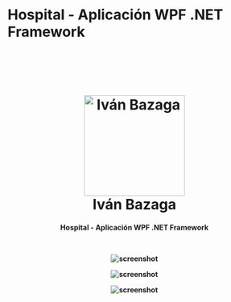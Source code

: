 ﻿# Hospital - Aplicación WPF .NET Framework
  <br>
 <h1 align="center">
  <br>
  <a href="http://astrotenerife.com"><img src="https://avatars.githubusercontent.com/u/97960300?v=4" alt="Iván Bazaga" width="200"></a>
  <br>
  Iván Bazaga
  <br>
</h1>

<h4 align="center">Hospital - Aplicación WPF .NET Framework <a href="http://astrotenerife.com"</h4>

<p align="center">


  </a>

</p>
  <br>
  
  ![screenshot](https://github.com/IvBanzaga/Hospital/blob/main/11.PNG)
  <br>

  ![screenshot](https://github.com/IvBanzaga/Hospital/blob/main/33.PNG)
  <br>

  ![screenshot](https://github.com/IvBanzaga/Hospital/blob/main/22.PNG)
  <br>




